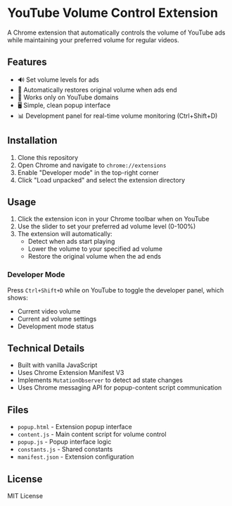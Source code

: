# YouTube Volume Control Extension

A Chrome extension that automatically controls the volume of YouTube ads while maintaining your preferred volume for regular videos.

## Features

- 🔊 Set volume levels for ads
- 🔄 Automatically restores original volume when ads end
- 🎯 Works only on YouTube domains
- 🖥️ Simple, clean popup interface
- 📊 Development panel for real-time volume monitoring (Ctrl+Shift+D)

## Installation

1. Clone this repository
2. Open Chrome and navigate to `chrome://extensions`
3. Enable "Developer mode" in the top-right corner
4. Click "Load unpacked" and select the extension directory

## Usage

1. Click the extension icon in your Chrome toolbar when on YouTube
2. Use the slider to set your preferred ad volume level (0-100%)
3. The extension will automatically:
   - Detect when ads start playing
   - Lower the volume to your specified ad volume
   - Restore the original volume when the ad ends

### Developer Mode

Press `Ctrl+Shift+D` while on YouTube to toggle the developer panel, which shows:
- Current video volume
- Current ad volume settings
- Development mode status

## Technical Details

- Built with vanilla JavaScript
- Uses Chrome Extension Manifest V3
- Implements `MutationObserver` to detect ad state changes
- Uses Chrome messaging API for popup-content script communication

## Files

- `popup.html` - Extension popup interface
- `content.js` - Main content script for volume control
- `popup.js` - Popup interface logic
- `constants.js` - Shared constants
- `manifest.json` - Extension configuration

## License

MIT License